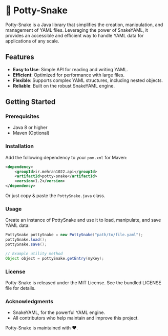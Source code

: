 # 🐍 Potty-Snake

Potty-Snake is a Java library that simplifies the creation, manipulation, and management of YAML files. Leveraging the power of SnakeYAML, it provides an accessible and efficient way to handle YAML data for applications of any scale.

## Features

- **Easy to Use**: Simple API for reading and writing YAML.
- **Efficient**: Optimized for performance with large files.
- **Flexible**: Supports complex YAML structures, including nested objects.
- **Reliable**: Built on the robust SnakeYAML engine.

## Getting Started

### Prerequisites

- Java 8 or higher
- Maven (Optional)

### Installation

Add the following dependency to your `pom.xml` for Maven:

```xml
<dependency>
    <groupId>ir.mehran1022.api</groupId>
    <artifactId>potty-snake</artifactId>
    <version>1.2</version>
</dependency>
```
Or just copy & paste the `PottySnake.java` class.

### Usage

Create an instance of PottySnake and use it to load, manipulate, and save YAML data:

```java
PottySnake pottySnake = new PottySnake("path/to/file.yaml");
pottySnake.load();
pottySnake.save();

// Example utility method
Object object = pottySnake.getEntry(myKey);
```

### License

Potty-Snake is released under the MIT License. See the bundled LICENSE file for details.

### Acknowledgments

- SnakeYAML, for the powerful YAML engine.
- All contributors who help maintain and improve this project.

Potty-Snake is maintained with ♥.
